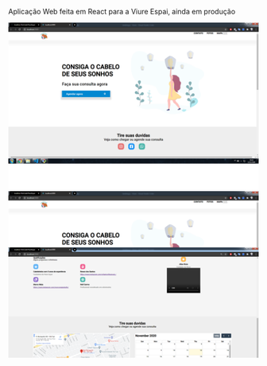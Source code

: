 Aplicação Web feita em React para a Viure Espai, ainda em produção

![](https://github.com/Jonathan-DevCode/ViureEspai/blob/main/gitImages/1.png)
![](https://github.com/Jonathan-DevCode/ViureEspai/blob/main/gitImages/2.png)

